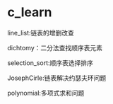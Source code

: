 # c_learn
line_list:链表的增删改查

dichtomy：二分法查找顺序表元素

selection_sort:顺序表选择排序

JosephCirle:链表解决约瑟夫环问题

polynomial:多项式求和问题
